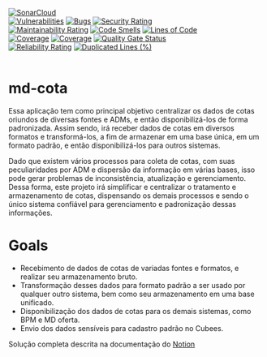 [![SonarCloud](https://sonarcloud.io/images/project_badges/sonarcloud-black.svg)](https://sonarcloud.io/summary/new_code?id=bazar-do-consorcio_md-cota)<br>
[![Vulnerabilities](https://sonarcloud.io/api/project_badges/measure?project=bazar-do-consorcio_md-cota&metric=vulnerabilities&token=920c491e406c44f735124450838ccbebd433e6e2)](https://sonarcloud.io/summary/new_code?id=bazar-do-consorcio_md-cota)
[![Bugs](https://sonarcloud.io/api/project_badges/measure?project=bazar-do-consorcio_md-cota&metric=bugs&token=920c491e406c44f735124450838ccbebd433e6e2)](https://sonarcloud.io/summary/new_code?id=bazar-do-consorcio_md-cota)
[![Security Rating](https://sonarcloud.io/api/project_badges/measure?project=bazar-do-consorcio_md-cota&metric=security_rating&token=920c491e406c44f735124450838ccbebd433e6e2)](https://sonarcloud.io/summary/new_code?id=bazar-do-consorcio_md-cota)<br>
[![Maintainability Rating](https://sonarcloud.io/api/project_badges/measure?project=bazar-do-consorcio_md-cota&metric=sqale_rating&token=920c491e406c44f735124450838ccbebd433e6e2)](https://sonarcloud.io/summary/new_code?id=bazar-do-consorcio_md-cota)
[![Code Smells](https://sonarcloud.io/api/project_badges/measure?project=bazar-do-consorcio_md-cota&metric=code_smells&token=920c491e406c44f735124450838ccbebd433e6e2)](https://sonarcloud.io/summary/new_code?id=bazar-do-consorcio_md-cota)
[![Lines of Code](https://sonarcloud.io/api/project_badges/measure?project=bazar-do-consorcio_md-cota&metric=ncloc&token=920c491e406c44f735124450838ccbebd433e6e2)](https://sonarcloud.io/summary/new_code?id=bazar-do-consorcio_md-cota)<br>
[![Coverage](https://sonarcloud.io/api/project_badges/measure?project=bazar-do-consorcio_md-cota&metric=coverage&token=920c491e406c44f735124450838ccbebd433e6e2)](https://sonarcloud.io/summary/new_code?id=bazar-do-consorcio_md-cota)
[![Coverage](https://sonarcloud.io/api/project_badges/measure?project=bazar-do-consorcio_md-cota&metric=coverage&token=920c491e406c44f735124450838ccbebd433e6e2)](https://sonarcloud.io/summary/new_code?id=bazar-do-consorcio_md-cota)
[![Quality Gate Status](https://sonarcloud.io/api/project_badges/measure?project=bazar-do-consorcio_md-cota&metric=alert_status&token=920c491e406c44f735124450838ccbebd433e6e2)](https://sonarcloud.io/summary/new_code?id=bazar-do-consorcio_md-cota)<br>
[![Reliability Rating](https://sonarcloud.io/api/project_badges/measure?project=bazar-do-consorcio_md-cota&metric=reliability_rating&token=920c491e406c44f735124450838ccbebd433e6e2)](https://sonarcloud.io/summary/new_code?id=bazar-do-consorcio_md-cota)
[![Duplicated Lines (%)](https://sonarcloud.io/api/project_badges/measure?project=bazar-do-consorcio_md-cota&metric=duplicated_lines_density&token=920c491e406c44f735124450838ccbebd433e6e2)](https://sonarcloud.io/summary/new_code?id=bazar-do-consorcio_md-cota)<br><br>

# md-cota

Essa aplicação tem como principal objetivo centralizar os dados de cotas oriundos de diversas fontes e ADMs, e então disponibilizá-los de forma padronizada. Assim sendo, irá receber dados de cotas em diversos formatos e transformá-los, a fim de armazenar em uma base única, em um formato padrão, e então disponibilizá-los para outros sistemas.

Dado que existem vários processos para coleta de cotas, com suas peculiaridades por ADM e dispersão da informação em várias bases, isso pode gerar problemas de inconsistência, atualização e gerenciamento. Dessa forma, este projeto irá simplificar e centralizar o tratamento e armazenamento de cotas, dispensando os demais processos e sendo o único sistema confiável para gerenciamento e padronização dessas informações.

# Goals

- Recebimento de dados de cotas de variadas fontes e formatos, e realizar seu armazenamento bruto.
- Transformação desses dados para formato padrão a ser usado por qualquer outro sistema, bem como seu armazenamento em uma base unificado.
- Disponibilização dos dados de cotas para os demais sistemas, como BPM e MD oferta.
- Envio dos dados sensíveis para cadastro padrão no Cubees.

Solução completa descrita na documentação do [Notion](https://www.notion.so/bazardoconsorcio/MD-Cota-2310610f0ead4355b50610c718d42d91)

